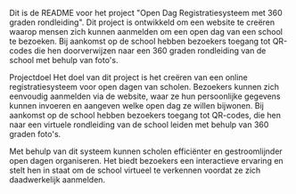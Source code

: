 Dit is de README voor het project "Open Dag Registratiesysteem met 360 graden rondleiding". Dit project is ontwikkeld om een website te creëren waarop mensen zich kunnen aanmelden om een open dag van een school te bezoeken. Bij aankomst op de school hebben bezoekers toegang tot QR-codes die hen doorverwijzen naar een 360 graden rondleiding van de school met behulp van foto's.

Projectdoel
Het doel van dit project is het creëren van een online registratiesysteem voor open dagen van scholen. Bezoekers kunnen zich eenvoudig aanmelden via de website, waar ze hun persoonlijke gegevens kunnen invoeren en aangeven welke open dag ze willen bijwonen. Bij aankomst op de school hebben bezoekers toegang tot QR-codes, die hen naar een virtuele rondleiding van de school leiden met behulp van 360 graden foto's.

Met behulp van dit systeem kunnen scholen efficiënter en gestroomlijnder open dagen organiseren. Het biedt bezoekers een interactieve ervaring en stelt hen in staat om de school virtueel te verkennen voordat ze zich daadwerkelijk aanmelden.
